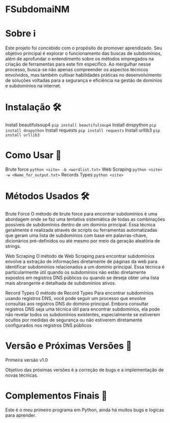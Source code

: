# FSubdomaiNM
# Sobre ℹ️
Este projeto foi concebido com o propósito de promover aprendizado. Seu objetivo principal é explorar o funcionamento das buscas de subdomínios, além de aprofundar o entendimento sobre os métodos empregados na criação de ferramentas para este fim específico. Ao mergulhar nesse processo, busca-se não apenas compreender os aspectos técnicos envolvidos, mas também cultivar habilidades práticas no desenvolvimento de soluções voltadas para a segurança e eficiência na gestão de domínios e subdomínios na internet.

# Instalação 🛠️
Install beautifulsoup4
`pip install beautifulsoup4`
Install dnspython
`pip install dnspython`
Install requests
`pip install requests`
Install urllib3
`pip install urllib3`

# Como Usar 🚀
Brute force
`python <site> -b <wordlist.txt>`
Web Scraping
`python <site> -w <Name_for_output.txt>`
Records Types
`python <site>`

# Métodos Usados 🛠️
Brute Force
O método de brute force para encontrar subdomínios é uma abordagem onde se faz uma tentativa sistemática de todas as combinações possíveis de subdomínios dentro de um domínio principal. Essa técnica geralmente é realizada através de scripts ou ferramentas automatizadas que geram uma lista de subdomínios com base em palavras-chave, dicionários pré-definidos ou até mesmo por meio da geração aleatória de strings.

Web Scraping
O método de Web Scraping para encontrar subdomínios envolve a extração de informações diretamente de páginas da web para identificar subdomínios relacionados a um domínio principal. Essa técnica é particularmente útil quando os subdomínios não estão diretamente expostos em registros DNS públicos ou quando se deseja obter uma lista mais abrangente e detalhada de subdomínios ativos.

Record Types
O método de Record Types Para encontrar subdomínios usando registros DNS, você pode seguir um processo que envolve consultas aos registros DNS do domínio principal. Embora consultar registros DNS seja uma técnica útil para encontrar subdomínios, ela pode não revelar todos os subdomínios existentes, especialmente se estiverem ocultos por medidas de segurança ou não estiverem diretamente configurados nos registros DNS públicos 

# Versão e Próximas Versões 🔄
Primeira versão v1.0

Objetivo das próximas versões é a correção de bugs e a implementação de novas técnicas.

# Complementos Finais 🎉
Este é o meu primeiro programa em Python, ainda há muitos bugs e logicas para aprender.
